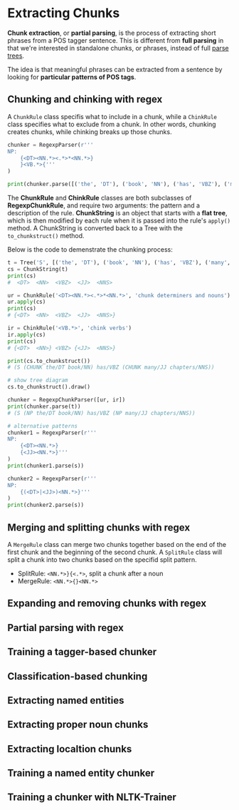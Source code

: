 # Extracting Chunks

**Chunk extraction**, or **partial parsing**, is the process of extracting short phrases from a POS tagger sentence. This is different from **full parsing** in that we're interested in standalone chunks, or phrases, instead of full [parse trees](https://en.wikipedia.org/wiki/Parse_tree).

The idea is that meaningful phrases can be extracted from a sentence by looking for **particular patterns of POS tags**.

## Chunking and chinking with regex

A ```ChunkRule``` class specifis what to include in a chunk, while a ```ChinkRule``` class specifies what to exclude from a chunk. In other words, chunking creates chunks, while chinking breaks up those chunks.

```python
chunker = RegexpParser(r'''
NP:
    {<DT><NN.*><.*>*<NN.*>}
    }<VB.*>{'''
)

print(chunker.parse([('the', 'DT'), ('book', 'NN'), ('has', 'VBZ'), ('many', 'JJ'), ('chapters', 'NNS')]))
```

The **ChunkRule** and **ChinkRule** classes are both subclasses of **RegexpChunkRule**, and require two arguments: the pattern and a description of the rule. **ChunkString** is an object that starts with a **flat tree**, which is then modified by each rule when it is passed into the rule's ```apply()``` method. A ChunkString is converted back to a Tree with the ```to_chunkstruct()``` method.

Below is the code to demenstrate the chunking process:

```python
t = Tree('S', [('the', 'DT'), ('book', 'NN'), ('has', 'VBZ'), ('many', 'JJ'), ('chapters', 'NNS')])
cs = ChunkString(t)
print(cs)
#  <DT>  <NN>  <VBZ>  <JJ>  <NNS> 

ur = ChunkRule('<DT><NN.*><.*>*<NN.*>', 'chunk determiners and nouns')
ur.apply(cs)
print(cs)
# {<DT>  <NN>  <VBZ>  <JJ>  <NNS>}

ir = ChinkRule('<VB.*>', 'chink verbs')
ir.apply(cs)
print(cs)
# {<DT>  <NN>} <VBZ> {<JJ>  <NNS>}

print(cs.to_chunkstruct())
# (S (CHUNK the/DT book/NN) has/VBZ (CHUNK many/JJ chapters/NNS))

# show tree diagram
cs.to_chunkstruct().draw()

chunker = RegexpChunkParser([ur, ir])
print(chunker.parse(t))
# (S (NP the/DT book/NN) has/VBZ (NP many/JJ chapters/NNS))

# alternative patterns
chunker1 = RegexpParser(r'''
NP:
    {<DT><NN.*>}
    {<JJ><NN.*>}'''
)
print(chunker1.parse(s))

chunker2 = RegexpParser(r'''
NP:
    {(<DT>|<JJ>)<NN.*>}'''
)
print(chunker2.parse(s))
``` 

## Merging and splitting chunks with regex

A ```MergeRule``` class can merge two chunks together based on the end of the first chunk and  the beginning of the second chunk. A ```SplitRule``` class will split a chunk into two chunks based on the specifid split pattern.

* SplitRule: ```<NN.*>}{<.*>```, split a chunk after a noun
* MergeRule: ```<NN.*>{}<NN.*>```



## Expanding and removing chunks with regex

## Partial parsing with regex

## Training a tagger-based chunker

## Classification-based chunking

## Extracting named entities

## Extracting proper noun chunks

## Extracting localtion chunks

## Training a named entity chunker

## Training a chunker with NLTK-Trainer

